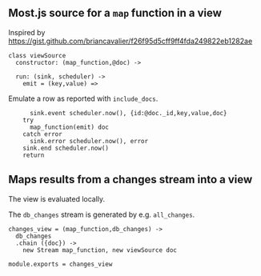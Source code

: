 Most.js source for a `map` function in a view
---------

Inspired by https://gist.github.com/briancavalier/f26f95d5cff9ff4fda249822eb1282ae

    class viewSource
      constructor: (map_function,@doc) ->

      run: (sink, scheduler) ->
        emit = (key,value) =>

Emulate a row as reported with `include_docs`.

          sink.event scheduler.now(), {id:@doc._id,key,value,doc}
        try
          map_function(emit) doc
        catch error
          sink.error scheduler.now(), error
        sink.end scheduler.now()
        return

Maps results from a changes stream into a view
-----------

The view is evaluated locally.

The `db_changes` stream is generated by e.g. `all_changes`.

    changes_view = (map_function,db_changes) ->
      db_changes
      .chain ({doc}) ->
        new Stream map_function, new viewSource doc

    module.exports = changes_view
